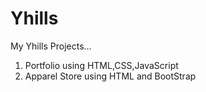 # Yhills
My Yhills Projects...
1) Portfolio using HTML,CSS,JavaScript
2) Apparel Store using HTML and BootStrap
